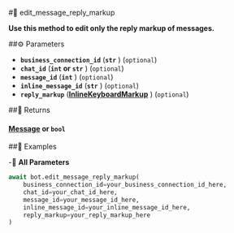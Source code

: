 #🔧 edit_message_reply_markup

**Use this method to edit only the reply markup of messages.**

##⚙️ Parameters

- **`business_connection_id`** (**`str`** ) (`optional`)
- **`chat_id`** (**`int` or `str`** ) (`optional`)
- **`message_id`** (**`int`** ) (`optional`)
- **`inline_message_id`** (**`str`** ) (`optional`)
- **`reply_markup`** (**[InlineKeyboardMarkup](../types/InlineKeyboardMarkup.md)** ) (`optional`)

##📲 Returns

#### [Message](../types/Message.md) or `bool`

##📀 Examples


-🔋 **All Parameters**

```python
await bot.edit_message_reply_markup(
    business_connection_id=your_business_connection_id_here,
    chat_id=your_chat_id_here,
    message_id=your_message_id_here,
    inline_message_id=your_inline_message_id_here,
    reply_markup=your_reply_markup_here
)
```

